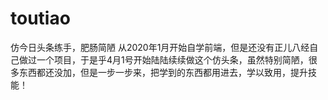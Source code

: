 # toutiao
仿今日头条练手，肥肠简陋
从2020年1月开始自学前端，但是还没有正儿八经自己做过一个项目，于是乎4月1号开始陆陆续续做这个仿头条，虽然特别简陋，很多东西都还没加，但是一步一步来，把学到的东西都用进去，学以致用，提升技能！
